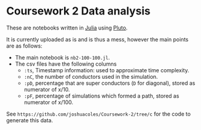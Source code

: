 # Coursework 2 Data analysis

These are notebooks written in [Julia](https://julialang.org) using [Pluto](pluto.jl).

It is currently uploaded as is and is thus a mess, however the main points are as follows:

- The main notebook is `nb2-100-100.jl`.
- The csv files have the following columns
  - `:ts`, Timestamp information: used to approximate time complexity.
  - `:nC`, the number of conductors used in the simulation.
  - `:pD`, percentage that are super conductors (`D` for diagonal), stored as numerator of x/10.
  - `:pF`, percentage of simulations which formed a path, stored as numerator of x/100.

See `https://github.com/joshuacoles/Coursework-2/tree/c` for the code to generate this data.
